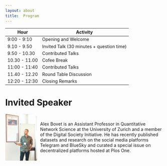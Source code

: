 ```yaml
---
layout: about
title:  Program
---
```

|  Hour   |  Activity   |
|-------------|-------------|
| 9:00 - 9:10 | Opening and Welcome |
|  9.10 - 9.50 | Invited Talk (30 minutes + question time) |
|9.50 - 10.30| Contributed Talks |
|10.30 - 11.00| Cofee Break |
|11:00 - 11:40| Contributed Talks |
|11.40 - 12.20| Round Table Discussion |
|12:20 - 12:30| Closing Remarks |

<h1>Invited Speaker </h1>

 <div style="display: flex; align-items: center; gap: 10px; width: 100%;">
    <img src="cinelli.jpeg" alt="Matteo Cinelli" style="width: 150px; height: 150px; object-fit: cover;">
    <p style="margin: 0;"> Alex Bovet is an Assistant Professor in Quantitative Network Science at the University of
Zurich and a member of the Digital Society Initiative. He has recently published datasets and research on the social media platforms Telegram and BlueSky and curated a special issue on decentralized platforms hosted at Plos One.</p>
  </div>
